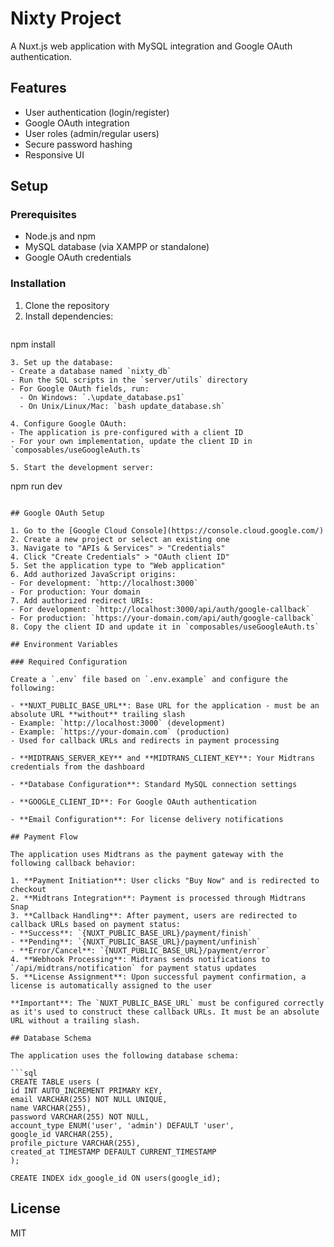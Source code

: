 # Nixty Project

A Nuxt.js web application with MySQL integration and Google OAuth authentication.

## Features

- User authentication (login/register)
- Google OAuth integration
- User roles (admin/regular users)
- Secure password hashing
- Responsive UI

## Setup

### Prerequisites

- Node.js and npm
- MySQL database (via XAMPP or standalone)
- Google OAuth credentials

### Installation

1. Clone the repository
2. Install dependencies:
   ```
npm install
   ```
3. Set up the database:
   - Create a database named `nixty_db`
   - Run the SQL scripts in the `server/utils` directory
   - For Google OAuth fields, run:
     - On Windows: `.\update_database.ps1`
     - On Unix/Linux/Mac: `bash update_database.sh`

4. Configure Google OAuth:
   - The application is pre-configured with a client ID
   - For your own implementation, update the client ID in `composables/useGoogleAuth.ts`

5. Start the development server:
   ```
npm run dev
   ```

## Google OAuth Setup

1. Go to the [Google Cloud Console](https://console.cloud.google.com/)
2. Create a new project or select an existing one
3. Navigate to "APIs & Services" > "Credentials"
4. Click "Create Credentials" > "OAuth client ID"
5. Set the application type to "Web application"
6. Add authorized JavaScript origins:
   - For development: `http://localhost:3000`
   - For production: Your domain
7. Add authorized redirect URIs:
   - For development: `http://localhost:3000/api/auth/google-callback`
   - For production: `https://your-domain.com/api/auth/google-callback`
8. Copy the client ID and update it in `composables/useGoogleAuth.ts`

## Environment Variables

### Required Configuration

Create a `.env` file based on `.env.example` and configure the following:

- **NUXT_PUBLIC_BASE_URL**: Base URL for the application - must be an absolute URL **without** trailing slash
  - Example: `http://localhost:3000` (development)
  - Example: `https://your-domain.com` (production)
  - Used for callback URLs and redirects in payment processing

- **MIDTRANS_SERVER_KEY** and **MIDTRANS_CLIENT_KEY**: Your Midtrans credentials from the dashboard

- **Database Configuration**: Standard MySQL connection settings

- **GOOGLE_CLIENT_ID**: For Google OAuth authentication

- **Email Configuration**: For license delivery notifications

## Payment Flow

The application uses Midtrans as the payment gateway with the following callback behavior:

1. **Payment Initiation**: User clicks "Buy Now" and is redirected to checkout
2. **Midtrans Integration**: Payment is processed through Midtrans Snap
3. **Callback Handling**: After payment, users are redirected to callback URLs based on payment status:
   - **Success**: `{NUXT_PUBLIC_BASE_URL}/payment/finish`
   - **Pending**: `{NUXT_PUBLIC_BASE_URL}/payment/unfinish`
   - **Error/Cancel**: `{NUXT_PUBLIC_BASE_URL}/payment/error`
4. **Webhook Processing**: Midtrans sends notifications to `/api/midtrans/notification` for payment status updates
5. **License Assignment**: Upon successful payment confirmation, a license is automatically assigned to the user

**Important**: The `NUXT_PUBLIC_BASE_URL` must be configured correctly as it's used to construct these callback URLs. It must be an absolute URL without a trailing slash.

## Database Schema

The application uses the following database schema:

```sql
CREATE TABLE users (
  id INT AUTO_INCREMENT PRIMARY KEY,
  email VARCHAR(255) NOT NULL UNIQUE,
  name VARCHAR(255),
  password VARCHAR(255) NOT NULL,
  account_type ENUM('user', 'admin') DEFAULT 'user',
  google_id VARCHAR(255),
  profile_picture VARCHAR(255),
  created_at TIMESTAMP DEFAULT CURRENT_TIMESTAMP
);

CREATE INDEX idx_google_id ON users(google_id);
```

## License

MIT
